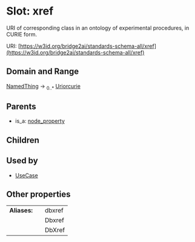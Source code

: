 
# Slot: xref


URI of corresponding class in an ontology of experimental procedures, in CURIE form.

URI: [https://w3id.org/bridge2ai/standards-schema-all/xref](https://w3id.org/bridge2ai/standards-schema-all/xref)


## Domain and Range

[NamedThing](NamedThing.md) &#8594;  <sub>0..\*</sub> [Uriorcurie](types/Uriorcurie.md)

## Parents

 *  is_a: [node_property](node_property.md)

## Children


## Used by

 * [UseCase](UseCase.md)

## Other properties

|  |  |  |
| --- | --- | --- |
| **Aliases:** | | dbxref |
|  | | Dbxref |
|  | | DbXref |

